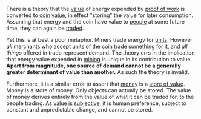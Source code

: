 There is a theory that the [value](Glossary#value) of energy expended by [proof of work](Glossary#proof-of-work) is converted to [coin](Glossary#coin) [value](Glossary#value), in effect "storing" the value for later consumption. Assuming that energy and the coin have value to [people](Glossary#person) at some future time, they can again be [traded](Glossary#trade).

Yet this is at best a poor metaphor. Miners trade energy for [units](Glossary#unit). However *all* [merchants](Glossary#merchant) who accept units of the coin trade something for it, and *all things* offered in trade represent demand. The theory errs in the implication that energy value expended in [mining](Glossary#mine) is unique in its contribution to value. **Apart from magnitude, one source of demand cannot be a generally greater determinant of value than another.** As such the theory is invalid.

Furthermore, it is a similar error to assert that [money](Money-Taxonomy) is a [store of value](https://en.wikipedia.org/wiki/Store_of_value). Money is a store of money. Only objects can actually be stored. The value of money derives entirely from the value of what it can be traded for, to the people trading. As [value is subjective](https://en.wikipedia.org/wiki/Subjective_theory_of_value), it is human preference, subject to constant and unpredictable change, and cannot be stored.

